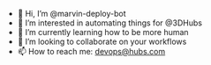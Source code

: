 - 👋 Hi, I’m @marvin-deploy-bot
- 👀 I’m interested in automating things for @3DHubs
- 🌱 I’m currently learning how to be more human
- 💞️ I’m looking to collaborate on your workflows
- 📫 How to reach me: devops@hubs.com

<!---
marvin-deploy-bot/marvin-deploy-bot is a ✨ special ✨ repository because its `README.md` (this file) appears on your GitHub profile.
You can click the Preview link to take a look at your changes.
--->

